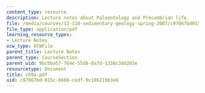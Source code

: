 ```yaml
---
content_type: resource
description: Lecture notes about Paleontology and Precambrian life.
file: /media/courses/12-110-sedimentary-geology-spring-2007/c97067bd015c0688cedf9c186219b3e0_ch9a.pdf
file_type: application/pdf
learning_resource_types:
- Lecture Notes
ocw_type: OCWFile
parent_title: Lecture Notes
parent_type: CourseSection
parent_uid: 9bcbba57-764e-55d8-8a7d-1338c3dd203e
resourcetype: Document
title: ch9a.pdf
uid: c97067bd-015c-0688-cedf-9c186219b3e0
---
```

